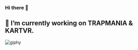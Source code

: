 ### Hi there 👋
## 🔭 I’m currently working on TRAPMANIA & KARTVR.

![giphy](https://user-images.githubusercontent.com/62743238/141954987-64b2881e-1bcd-439b-826f-1b32b23ee401.gif)

<!--
**EnzoCortinovis/EnzoCortinovis** is a ✨ _special_ ✨ repository because its `README.md` (this file) appears on your GitHub profile.

Here are some ideas to get you started:

- 🔭 I’m currently working on ...
- 🌱 I’m currently learning ...
- 👯 I’m looking to collaborate on ...
- 🤔 I’m looking for help with ...
- 💬 Ask me about ...
- 📫 How to reach me: ...
- 😄 Pronouns: ...
- ⚡ Fun fact: ...
-->
